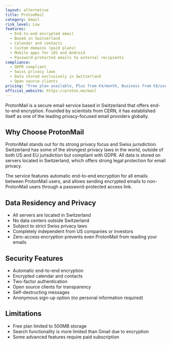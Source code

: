 ```yaml
---
layout: alternative
title: ProtonMail
category: Email
risk_level: Low
features:
  - End-to-end encrypted email
  - Based in Switzerland
  - Calendar and contacts
  - Custom domains (paid plans)
  - Mobile apps for iOS and Android
  - Password-protected emails to external recipients
compliance:
  - GDPR compliant
  - Swiss privacy laws
  - Data stored exclusively in Switzerland
  - Open source clients
pricing: "Free plan available, Plus from €4/month, Business from €8/user/month"
official_website: https://proton.me/mail
---
```


ProtonMail is a secure email service based in Switzerland that offers end-to-end encryption. Founded by scientists from CERN, it has established itself as one of the leading privacy-focused email providers globally.

## Why Choose ProtonMail

ProtonMail stands out for its strong privacy focus and Swiss jurisdiction. Switzerland has some of the strongest privacy laws in the world, outside of both US and EU jurisdiction but compliant with GDPR. All data is stored on servers located in Switzerland, which offers strong legal protection for email privacy.

The service features automatic end-to-end encryption for all emails between ProtonMail users, and allows sending encrypted emails to non-ProtonMail users through a password-protected access link.

## Data Residency and Privacy

- All servers are located in Switzerland
- No data centers outside Switzerland
- Subject to strict Swiss privacy laws
- Completely independent from US companies or investors
- Zero-access encryption prevents even ProtonMail from reading your emails

## Security Features

- Automatic end-to-end encryption
- Encrypted calendar and contacts
- Two-factor authentication
- Open source clients for transparency
- Self-destructing messages
- Anonymous sign-up option (no personal information required)

## Limitations

- Free plan limited to 500MB storage
- Search functionality is more limited than Gmail due to encryption
- Some advanced features require paid subscription